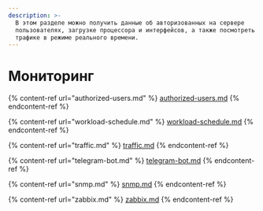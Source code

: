 ```yaml
---
description: >-
  В этом разделе можно получить данные об авторизованных на сервере
  пользователях, загрузке процессора и интерфейсов, а также посмотреть данные о
  трафике в режиме реального времени.
---
```


# Мониторинг

{% content-ref url="authorized-users.md" %}
[authorized-users.md](authorized-users.md)
{% endcontent-ref %}

{% content-ref url="workload-schedule.md" %}
[workload-schedule.md](workload-schedule.md)
{% endcontent-ref %}

{% content-ref url="traffic.md" %}
[traffic.md](traffic.md)
{% endcontent-ref %}

{% content-ref url="telegram-bot.md" %}
[telegram-bot.md](telegram-bot.md)
{% endcontent-ref %}

{% content-ref url="snmp.md" %}
[snmp.md](snmp.md)
{% endcontent-ref %}

{% content-ref url="zabbix.md" %}
[zabbix.md](zabbix.md)
{% endcontent-ref %}
